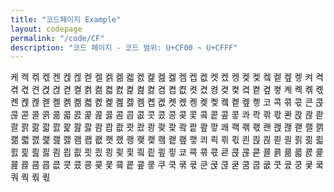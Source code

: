 ```yaml
---
title: "코드페이지 Example"
layout: codepage
permalink: "/code/CF"
description: "코드 페이지 - 코드 범위: U+CF00 ~ U+CFFF"
---
```


<span class="character">케</span>
<span class="character">켁</span>
<span class="character">켂</span>
<span class="character">켃</span>
<span class="character">켄</span>
<span class="character">켅</span>
<span class="character">켆</span>
<span class="character">켇</span>
<span class="character">켈</span>
<span class="character">켉</span>
<span class="character">켊</span>
<span class="character">켋</span>
<span class="character">켌</span>
<span class="character">켍</span>
<span class="character">켎</span>
<span class="character">켏</span>
<span class="character">켐</span>
<span class="character">켑</span>
<span class="character">켒</span>
<span class="character">켓</span>
<span class="character">켔</span>
<span class="character">켕</span>
<span class="character">켖</span>
<span class="character">켗</span>
<span class="character">켘</span>
<span class="character">켙</span>
<span class="character">켚</span>
<span class="character">켛</span>
<span class="character">켜</span>
<span class="character">켝</span>
<span class="character">켞</span>
<span class="character">켟</span>
<span class="character">켠</span>
<span class="character">켡</span>
<span class="character">켢</span>
<span class="character">켣</span>
<span class="character">켤</span>
<span class="character">켥</span>
<span class="character">켦</span>
<span class="character">켧</span>
<span class="character">켨</span>
<span class="character">켩</span>
<span class="character">켪</span>
<span class="character">켫</span>
<span class="character">켬</span>
<span class="character">켭</span>
<span class="character">켮</span>
<span class="character">켯</span>
<span class="character">켰</span>
<span class="character">켱</span>
<span class="character">켲</span>
<span class="character">켳</span>
<span class="character">켴</span>
<span class="character">켵</span>
<span class="character">켶</span>
<span class="character">켷</span>
<span class="character">켸</span>
<span class="character">켹</span>
<span class="character">켺</span>
<span class="character">켻</span>
<span class="character">켼</span>
<span class="character">켽</span>
<span class="character">켾</span>
<span class="character">켿</span>
<span class="character">콀</span>
<span class="character">콁</span>
<span class="character">콂</span>
<span class="character">콃</span>
<span class="character">콄</span>
<span class="character">콅</span>
<span class="character">콆</span>
<span class="character">콇</span>
<span class="character">콈</span>
<span class="character">콉</span>
<span class="character">콊</span>
<span class="character">콋</span>
<span class="character">콌</span>
<span class="character">콍</span>
<span class="character">콎</span>
<span class="character">콏</span>
<span class="character">콐</span>
<span class="character">콑</span>
<span class="character">콒</span>
<span class="character">콓</span>
<span class="character">코</span>
<span class="character">콕</span>
<span class="character">콖</span>
<span class="character">콗</span>
<span class="character">콘</span>
<span class="character">콙</span>
<span class="character">콚</span>
<span class="character">콛</span>
<span class="character">콜</span>
<span class="character">콝</span>
<span class="character">콞</span>
<span class="character">콟</span>
<span class="character">콠</span>
<span class="character">콡</span>
<span class="character">콢</span>
<span class="character">콣</span>
<span class="character">콤</span>
<span class="character">콥</span>
<span class="character">콦</span>
<span class="character">콧</span>
<span class="character">콨</span>
<span class="character">콩</span>
<span class="character">콪</span>
<span class="character">콫</span>
<span class="character">콬</span>
<span class="character">콭</span>
<span class="character">콮</span>
<span class="character">콯</span>
<span class="character">콰</span>
<span class="character">콱</span>
<span class="character">콲</span>
<span class="character">콳</span>
<span class="character">콴</span>
<span class="character">콵</span>
<span class="character">콶</span>
<span class="character">콷</span>
<span class="character">콸</span>
<span class="character">콹</span>
<span class="character">콺</span>
<span class="character">콻</span>
<span class="character">콼</span>
<span class="character">콽</span>
<span class="character">콾</span>
<span class="character">콿</span>
<span class="character">쾀</span>
<span class="character">쾁</span>
<span class="character">쾂</span>
<span class="character">쾃</span>
<span class="character">쾄</span>
<span class="character">쾅</span>
<span class="character">쾆</span>
<span class="character">쾇</span>
<span class="character">쾈</span>
<span class="character">쾉</span>
<span class="character">쾊</span>
<span class="character">쾋</span>
<span class="character">쾌</span>
<span class="character">쾍</span>
<span class="character">쾎</span>
<span class="character">쾏</span>
<span class="character">쾐</span>
<span class="character">쾑</span>
<span class="character">쾒</span>
<span class="character">쾓</span>
<span class="character">쾔</span>
<span class="character">쾕</span>
<span class="character">쾖</span>
<span class="character">쾗</span>
<span class="character">쾘</span>
<span class="character">쾙</span>
<span class="character">쾚</span>
<span class="character">쾛</span>
<span class="character">쾜</span>
<span class="character">쾝</span>
<span class="character">쾞</span>
<span class="character">쾟</span>
<span class="character">쾠</span>
<span class="character">쾡</span>
<span class="character">쾢</span>
<span class="character">쾣</span>
<span class="character">쾤</span>
<span class="character">쾥</span>
<span class="character">쾦</span>
<span class="character">쾧</span>
<span class="character">쾨</span>
<span class="character">쾩</span>
<span class="character">쾪</span>
<span class="character">쾫</span>
<span class="character">쾬</span>
<span class="character">쾭</span>
<span class="character">쾮</span>
<span class="character">쾯</span>
<span class="character">쾰</span>
<span class="character">쾱</span>
<span class="character">쾲</span>
<span class="character">쾳</span>
<span class="character">쾴</span>
<span class="character">쾵</span>
<span class="character">쾶</span>
<span class="character">쾷</span>
<span class="character">쾸</span>
<span class="character">쾹</span>
<span class="character">쾺</span>
<span class="character">쾻</span>
<span class="character">쾼</span>
<span class="character">쾽</span>
<span class="character">쾾</span>
<span class="character">쾿</span>
<span class="character">쿀</span>
<span class="character">쿁</span>
<span class="character">쿂</span>
<span class="character">쿃</span>
<span class="character">쿄</span>
<span class="character">쿅</span>
<span class="character">쿆</span>
<span class="character">쿇</span>
<span class="character">쿈</span>
<span class="character">쿉</span>
<span class="character">쿊</span>
<span class="character">쿋</span>
<span class="character">쿌</span>
<span class="character">쿍</span>
<span class="character">쿎</span>
<span class="character">쿏</span>
<span class="character">쿐</span>
<span class="character">쿑</span>
<span class="character">쿒</span>
<span class="character">쿓</span>
<span class="character">쿔</span>
<span class="character">쿕</span>
<span class="character">쿖</span>
<span class="character">쿗</span>
<span class="character">쿘</span>
<span class="character">쿙</span>
<span class="character">쿚</span>
<span class="character">쿛</span>
<span class="character">쿜</span>
<span class="character">쿝</span>
<span class="character">쿞</span>
<span class="character">쿟</span>
<span class="character">쿠</span>
<span class="character">쿡</span>
<span class="character">쿢</span>
<span class="character">쿣</span>
<span class="character">쿤</span>
<span class="character">쿥</span>
<span class="character">쿦</span>
<span class="character">쿧</span>
<span class="code tofu"></span>
<span class="code tofu"></span>
<span class="code tofu"></span>
<span class="code tofu"></span>
<span class="code tofu"></span>
<span class="code tofu"></span>
<span class="code tofu"></span>
<span class="code tofu"></span>
<span class="character">쿰</span>
<span class="character">쿱</span>
<span class="character">쿲</span>
<span class="character">쿳</span>
<span class="character">쿴</span>
<span class="character">쿵</span>
<span class="character">쿶</span>
<span class="code tofu"></span>
<span class="character">쿸</span>
<span class="code tofu"></span>
<span class="code tofu"></span>
<span class="code tofu"></span>
<span class="character">쿼</span>
<span class="character">쿽</span>
<span class="character">쿾</span>
<span class="character">쿿</span>
